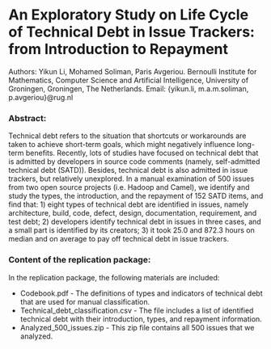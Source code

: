 # An Exploratory Study on Life Cycle of Technical Debt in Issue Trackers: from Introduction to Repayment

Authors: 
Yikun Li, Mohamed Soliman, Paris Avgeriou.
Bernoulli Institute for Mathematics, Computer Science and Artificial Intelligence, University of Groningen, Groningen, The Netherlands.
Email: {yikun.li, m.a.m.soliman, p.avgeriou}@rug.nl

### Abstract:
Technical debt refers to the situation that shortcuts or workarounds are taken to achieve short-term goals, which might negatively influence long-term benefits. Recently, lots of studies have focused on technical debt that is admitted by developers in source code comments (namely, self-admitted technical debt (SATD)). Besides, technical debt is also admitted in issue trackers, but relatively unexplored. In a manual examination of 500 issues from two open source projects (i.e. Hadoop and Camel), we identify and study the types, the introduction, and the repayment of 152 SATD items, and find that: 1) eight types of technical debt are identified in issues, namely architecture, build, code, defect, design, documentation, requirement, and test debt; 2) developers identify technical debt in issues in three cases, and a small part is identified by its creators; 3) it took 25.0 and 872.3 hours on median and on average to pay off technical debt in issue trackers.

### Content of the replication package:

In the replication package, the following materials are included:
* Codebook.pdf - The definitions of types and indicators of technical debt that are used for manual classification.
* Technical_debt_classification.csv - The file includes a list of identified technical debt with their introduction, types, and repayment information.
* Analyzed_500_issues.zip - This zip file contains all 500 issues that we analyzed.
